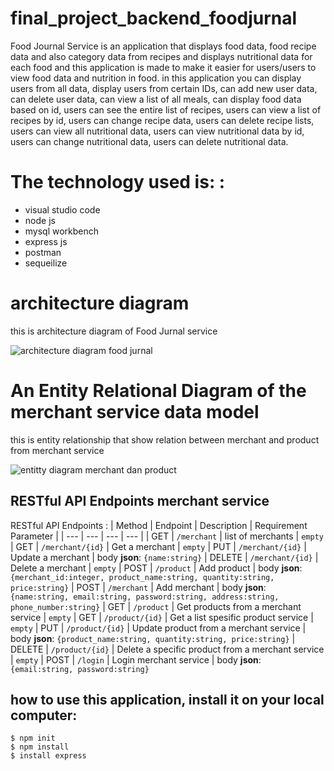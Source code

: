 # final_project_backend_foodjurnal

Food Journal Service is an application that displays food data, food recipe data and also category data from recipes and displays nutritional data for each food and this application is made to make it easier for users/users to view food data and nutrition in food.
in this application you can display users from all data, display users from certain IDs, can add new user data, can delete user data, can view a list of all meals, can display food data based on id, users can see the entire list of recipes, users can view a list of recipes by id, users can change recipe data, users can delete recipe lists, users can view all nutritional data, users can view nutritional data by id, users can change nutritional data, users can delete nutritional data.

# The technology used is: :

- visual studio code
- node js
- mysql workbench
- express js
- postman
- sequeilize

# architecture diagram

this is architecture diagram of Food Jurnal service

![architecture diagram food jurnal](https://user-images.githubusercontent.com/116243607/214758060-64f544e7-d56b-44fd-aca9-88d947c3092b.png)


# An Entity Relational Diagram of the merchant service data model 

this is entity relationship that show relation between merchant and product from merchant service

![entitty diagram merchant dan product](https://user-images.githubusercontent.com/116243607/212041559-035854e6-a2bf-459e-90df-8942825dce3c.jpg)




## RESTful API Endpoints merchant service
RESTful API Endpoints :
| Method | Endpoint | Description | Requirement Parameter	| 
| --- | --- | --- | --- |
| GET | `/merchant` | list of merchants | `empty`
| GET | `/merchant/{id}` | Get a merchant | `empty`
| PUT | `/merchant/{id}` | Update a merchant | body **json**: `{name:string}` 
| DELETE | `/merchant/{id}` | Delete a merchant | `empty`
| POST | `/product` | Add product | body **json**: `{merchant_id:integer, product_name:string, quantity:string, price:string}`
| POST | `/merchant` | Add merchant | body **json**: `{name:string, email:string, password:string, address:string, phone_number:string}`
| GET | `/product` | Get products from a merchant service | `empty`
| GET | `/product/{id}` | Get a list spesific product service | `empty`
| PUT | `/product/{id}` | Update  product from a merchant service | body **json**: `{product_name:string, quantity:string, price:string}` 
| DELETE | `/product/{id}` | Delete a specific product from a merchant service | `empty`
| POST | `/login` | Login merchant service | body **json**: `{email:string, password:string}`
## how to use this application, install it on your local computer:

```
$ npm init
$ npm install
$ install express 
```

